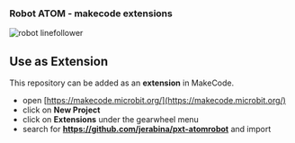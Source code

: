 ### Robot ATOM - makecode extensions ###

![robot linefollower](.images/atom-robot_400x300.jpg)

## Use as Extension

This repository can be added as an **extension** in MakeCode.

* open [https://makecode.microbit.org/](https://makecode.microbit.org/)
* click on **New Project**
* click on **Extensions** under the gearwheel menu
* search for **https://github.com/jerabina/pxt-atomrobot** and import